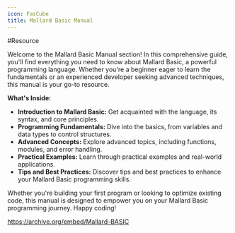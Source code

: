 ```yaml
---
icon: FasCube
title: Mallard Basic Manual
---
```

#Resource

Welcome to the Mallard Basic Manual section! In this comprehensive guide, you'll find everything you need to know about Mallard Basic, a powerful programming language. Whether you're a beginner eager to learn the fundamentals or an experienced developer seeking advanced techniques, this manual is your go-to resource.

**What's Inside:**
- **Introduction to Mallard Basic:** Get acquainted with the language, its syntax, and core principles.
- **Programming Fundamentals:** Dive into the basics, from variables and data types to control structures.
- **Advanced Concepts:** Explore advanced topics, including functions, modules, and error handling.
- **Practical Examples:** Learn through practical examples and real-world applications.
- **Tips and Best Practices:** Discover tips and best practices to enhance your Mallard Basic programming skills.

Whether you're building your first program or looking to optimize existing code, this manual is designed to empower you on your Mallard Basic programming journey. Happy coding!

https://archive.org/embed/Mallard-BASIC
